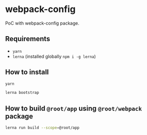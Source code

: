 # webpack-config

PoC with webpack-config package.

## Requirements

- `yarn`
- `lerna` (installed globally `npm i -g lerna`)

## How to install

```sh
yarn
```

```sh
lerna bootstrap
```

## How to build `@root/app` using `@root/webpack` package

```sh
lerna run build --scope=@root/app
```
